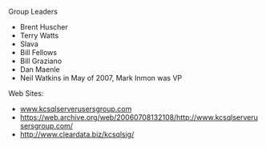 Group Leaders
* Brent Huscher
* Terry Watts
* Slava
* Bill Fellows
* Bill Graziano
* Dan Maenle
* Neil Watkins in May of 2007, Mark Inmon was VP

Web Sites:
* www.kcsqlserverusersgroup.com
* https://web.archive.org/web/20060708132108/http://www.kcsqlserverusersgroup.com/ 
* http://www.cleardata.biz/kcsqlsig/ 
